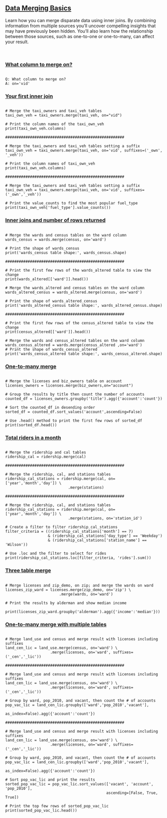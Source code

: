 ## [Data Merging Basics](https://campus.datacamp.com/courses/joining-data-with-pandas/data-merging-basic)

Learn how you can merge disparate data using inner joins. By combining information from multiple sources you’ll uncover compelling insights that may have previously been hidden. You’ll also learn how the relationship between those sources, such as one-to-one or one-to-many, can affect your result.

<br>

### [What column to merge on?](https://campus.datacamp.com/courses/joining-data-with-pandas/data-merging-basics?ex=2)

```

Q: What column to merge on?
A: on='vid'
```

### [Your first inner join](https://campus.datacamp.com/courses/joining-data-with-pandas/data-merging-basics?ex=3)

```

# Merge the taxi_owners and taxi_veh tables
taxi_own_veh = taxi_owners.merge(taxi_veh, on="vid")

# Print the column names of the taxi_own_veh
print(taxi_own_veh.columns)

#####################################################

# Merge the taxi_owners and taxi_veh tables setting a suffix
taxi_own_veh = taxi_owners.merge(taxi_veh, on='vid', suffixes=('_own', '_veh'))

# Print the column names of taxi_own_veh
print(taxi_own_veh.columns)

#####################################################

# Merge the taxi_owners and taxi_veh tables setting a suffix
taxi_own_veh = taxi_owners.merge(taxi_veh, on='vid', suffixes=('_own','_veh'))

# Print the value_counts to find the most popular fuel_type
print(taxi_own_veh['fuel_type'].value_counts())
```

### [Inner joins and number of rows returned](https://campus.datacamp.com/courses/joining-data-with-pandas/data-merging-basics?ex=4)

```

# Merge the wards and census tables on the ward column
wards_census = wards.merge(census, on='ward')

# Print the shape of wards_census
print('wards_census table shape:', wards_census.shape)

#####################################################

# Print the first few rows of the wards_altered table to view the change 
print(wards_altered[['ward']].head())

# Merge the wards_altered and census tables on the ward column
wards_altered_census = wards_altered.merge(census, on='ward')

# Print the shape of wards_altered_census
print('wards_altered_census table shape:', wards_altered_census.shape)

#####################################################

# Print the first few rows of the census_altered table to view the change 
print(census_altered[['ward']].head())

# Merge the wards and census_altered tables on the ward column
wards_census_altered = wards.merge(census_altered ,on='ward')
# Print the shape of wards_census_altered
print('wards_census_altered table shape:', wards_census_altered.shape)
```

### [One-to-many merge](https://campus.datacamp.com/courses/joining-data-with-pandas/data-merging-basics?ex=7)

```

# Merge the licenses and biz_owners table on account
licenses_owners = licenses.merge(biz_owners,on="account")

# Group the results by title then count the number of accounts
counted_df = licenses_owners.groupby('title').agg({'account':'count'})

# Sort the counted_df in desending order
sorted_df = counted_df.sort_values('account',ascending=False)

# Use .head() method to print the first few rows of sorted_df
print(sorted_df.head())
```

### [Total riders in a month](https://campus.datacamp.com/courses/joining-data-with-pandas/data-merging-basics?ex=9)

```

# Merge the ridership and cal tables
ridership_cal = ridership.merge(cal)

#####################################################

# Merge the ridership, cal, and stations tables
ridership_cal_stations = ridership.merge(cal, on=['year','month','day']) \
            				.merge(stations)

#####################################################

# Merge the ridership, cal, and stations tables
ridership_cal_stations = ridership.merge(cal, on=['year','month','day']) \
							.merge(stations, on='station_id')

# Create a filter to filter ridership_cal_stations
filter_criteria = ((ridership_cal_stations['month'] == 7) 
                   & (ridership_cal_stations['day_type'] == 'Weekday') 
                   & (ridership_cal_stations['station_name'] == 'Wilson'))

# Use .loc and the filter to select for rides
print(ridership_cal_stations.loc[filter_criteria, 'rides'].sum())
```

### [Three table merge](https://campus.datacamp.com/courses/joining-data-with-pandas/data-merging-basics?ex=10)

```

# Merge licenses and zip_demo, on zip; and merge the wards on ward
licenses_zip_ward = licenses.merge(zip_demo, on='zip') \
            			.merge(wards, on='ward')

# Print the results by alderman and show median income

print(licenses_zip_ward.groupby('alderman').agg({'income':'median'}))
```

### [One-to-many merge with multiple tables](https://campus.datacamp.com/courses/joining-data-with-pandas/data-merging-basics?ex=11)

```

# Merge land_use and census and merge result with licenses including suffixes
land_cen_lic = land_use.merge(census, on='ward') \
                    .merge(licenses, on='ward', suffixes=('_cen','_lic'))

#####################################################

# Merge land_use and census and merge result with licenses including suffixes
land_cen_lic = land_use.merge(census, on='ward') \
                    .merge(licenses, on='ward', suffixes=('_cen','_lic'))

# Group by ward, pop_2010, and vacant, then count the # of accounts
pop_vac_lic = land_cen_lic.groupby(['ward','pop_2010','vacant'], 
                                   as_index=False).agg({'account':'count'})

#####################################################

# Merge land_use and census and merge result with licenses including suffixes
land_cen_lic = land_use.merge(census, on='ward') \
                    .merge(licenses, on='ward', suffixes=('_cen','_lic'))

# Group by ward, pop_2010, and vacant, then count the # of accounts
pop_vac_lic = land_cen_lic.groupby(['ward','pop_2010','vacant'], 
                                   as_index=False).agg({'account':'count'})

# Sort pop_vac_lic and print the results
sorted_pop_vac_lic = pop_vac_lic.sort_values(['vacant', 'account', 'pop_2010'], 
                                             ascending=[False, True, True])

# Print the top few rows of sorted_pop_vac_lic
print(sorted_pop_vac_lic.head())
```
